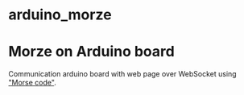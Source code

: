 arduino_morze
=============

# Morze on Arduino board

Communication arduino board with web page over WebSocket using ["Morse code"](http://simple.wikipedia.org/wiki/Morse_code).
